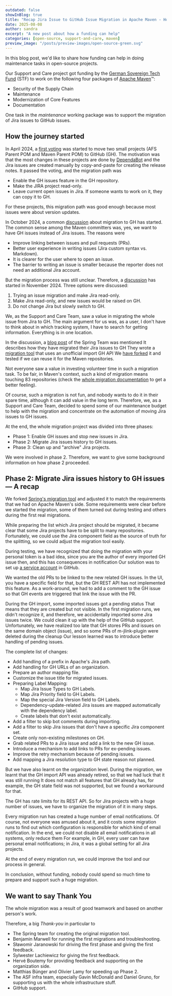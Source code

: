 ```yaml
---
outdated: false
showInBlog: true
title: "Recap Jira Issue to GitHub Issue Migration in Apache Maven - How a funding can help"
date: 2025-08-08
author: sandra
excerpt: "A new post about how a funding can help"
categories: [open-source, support-and-care, maven]
preview_image: "/posts/preview-images/open-source-green.svg"
---
```

In this blog post, we'd like to share how funding can help in doing maintenance tasks in open-source projects.

Our Support and Care project got funding by the [German Sovereign Tech Fund](https://www.sovereign.tech/) (STF) to work on the following four packages of [Apache Maven](https://maven.apache.org/)™:

- Security of the Supply Chain
- Maintenance
- Modernization of Core Features
- Documentation

One task in the *maintenance* working package was to support the migration of Jira issues to GitHub issues.

## How the journey started

In April 2024, a [first voting](https://lists.apache.org/thread/yt819f08rvfoywlpwtbkk3w1kpow4ynb) was started to move two small projects (AFS Parent POM and Maven Parent POM) to GitHub (GH).
The motivation was that the most changes in these projects are done by [DependaBot](https://github.com/dependabot) and the Jira issues are created manually by copy-and-paste for creating the release notes.
It passed the voting, and the migration path was

- Enable the GH issues feature in the GH repository.
- Make the JIRA project read-only.
- Leave current open issues in Jira.
  If someone wants to work on it, they can copy it to GH.

For these projects, this migration path was good enough because most issues were about version updates.

In October 2024, a common [discussion](https://lists.apache.org/thread/v23tj8s8f6oyrmbyn1m6xg2pv7k92n4p) about migration to GH has started.
The common sense among the Maven committers was, yes, we want to have GH issues instead of Jira issues.
The reasons were

- Improve linking between issues and pull requests (PRs).
- Better user experience in writing issues (Jira custom syntax vs. Markdown).
- It is clearer for the user where to open an issue.
- The barrier to writing an issue is smaller because the reporter does not need an additional Jira account.

But the migration process was still unclear.
Therefore, a [discussion](https://lists.apache.org/thread/jskz22vsbv2n5ks1q42690ohp7cbt1qw) has started in November 2024.
Three options were discussed:

1.  Trying an issue migration and make Jira read-only.
2.  Make Jira read-only, and new issues would be raised on GH.
3.  Do not change Jira but slowly switch to GH.

We, as the Support and Care Team, saw a value in migrating the whole issue from Jira to GH.
The main argument for us was, as a user, I don't have to think about in which tracking system, I have to search for getting information.
Everything is in one location.

In the discussion, a [blog post](https://spring.io/blog/2019/01/15/spring-framework-s-migration-from-jira-to-github-issues) of the Spring Team was mentioned
It describes how they have migrated their Jira issues to GH
They wrote a [migration tool](https://github.com/rwinch/jira-to-gh-issues) that uses an unofficial import GH API
We [have forked](https://github.com/support-and-care/jira-to-gh-issues) it and tested if we can reuse it for the Maven repositories.

Not everyone saw a value in investing volunteer time in such a migration task.
To be fair, in Maven's context, such a kind of migration means touching 83 repositories (check the [whole migration documentation](https://cwiki.apache.org/confluence/display/MAVEN/JIRA+to+GitHub+Issues+switching) to get a better feeling).

Of course, such a migration is not fun, and nobody wants to do it in their spare time, although it can add value in the long term.
Therefore, we, as a Support and Care Team, decided to spend some of our maintenance budget to help with the migration and concentrate on the automation of moving Jira issues to GH issues.

At the end, the whole migration project was divided into three phases:

- Phase 1: Enable GH issues and stop new issues in Jira.
- Phase 2: Migrate Jira issues history to GH issues.
- Phase 3: Clean up and \"archive\" Jira projects.

We were involved in phase 2.
Therefore, we want to give some background information on how phase 2 proceeded.

## Phase 2: Migrate Jira issues history to GH issues — A recap

We forked [Spring's migration tool](https://github.com/support-and-care/jira-to-gh-issues) and adjusted it to match the requirements that we had on Apache Maven's side.
Some requirements were clear before we started the migration, some of them turned out during testing and others during the first real
migrations.

While preparing the list which Jira project should be migrated, it became clear that some Jira projects have to be split to many repositories.
Fortunately, we could use the Jira component field as the source of truth for the splitting, so we could adjust the migration tool
easily.

During testing, we have recognized that doing the migration with your personal token is a bad idea, since you are the author of every imported GH issue then, and this has consequences in notification
Our solution was to set up [a service account](https://github.com/support-and-care/jira-to-gh-issues/blob/master/docs/how-to-create-gh-service-account.adoc) in GitHub.

We wanted the old PRs to be linked to the new related GH issues.
In the UI, you have a specific field for that, but the GH REST API has not implemented this feature.
As a work-around, we had to add a comment to the GH issue so that GH events are triggered that link the issue with
the PR.

During the GH import, some imported issues got a pending status
That means that they are created but not visible.
In the first migration runs, we didn't recognize it, and therefore, we accidentally imported some Jira issues twice.
We could clean it up with the help of the GitHub support.
Unfortunately, we have realized too late that GH stores PRs and issues on the same domain object (issue), and so some PRs of
m-jlink-plugin were deleted during the cleanup
Our lesson learned was to introduce better handling of pending issues.

The complete list of changes:

- Add handling of a prefix in Apache's Jira path.
- Add handling for GH URLs of an organization.
- Prepare an author mapping file.
- Customize the issue title for migrated issues.
- Preparing Label Mapping:
  - Map Jira Issue Types to GH Labels.
  - Map Jira Priority field to GH Labels.
  - Map the special Jira Version field to GH Labels.
  - Dependency-update-related Jira issues are mapped automatically with the dependency label.
  - Create labels that don't exist automatically.
- Add a filter to skip bot comments during importing.
- Add a filter to skip Jira issues that don't have a specific Jira component set.
- Create only non-existing milestones on GH.
- Grab related PRs to a Jira issue and add a link to the new GH issue.
- Introduce a mechanism to add links to PRs for ex-pending issues.
- Improve the retry mechanism because of pending issues.
- Add mapping a Jira resolution type to GH state reason not planned.

But we have also learnt on the organization level.
During the migration, we learnt that the GH import API was already retired, so that we had luck that it was still running
It does not match all features that GH already has, for example, the GH state field was not supported, but we found a workaround for that.

The GH has rate limits for its REST API.
So for Jira projects with a huge number of issues, we have to organize the migration of it in many steps.

Every migration run has created a huge number of email notifications.
Of course, not everyone was amused about it, and it costs some migration runs to find out which configuration is responsible for which kind of email notification.
In the end, we could not disable all email notifications in all systems, only reduce them
For example, in GH, every user can have personal email notifications; in Jira, it was a global setting for all Jira projects.

At the end of every migration run, we could improve the tool and our process in general.

In conclusion, without funding, nobody could spend so much time to prepare and support such a huge migration.

## We want to say Thank You

The whole migration was a result of good teamwork and based on another person's work.

Therefore, a big *Thank-you* in particular to

- The Spring team for creating the original migration tool.
- Benjamin Marwell for running the first migrations and troubleshooting.
- Sławomir Jaranowski for driving the first phase and giving the first feedback.
- Sylwester Lachiewicz for giving the first feedback.
- Hervé Boutemy for providing feedback and supporting on the organization side.
- Matthias Bünger and Olivier Lamy for speeding up Phase 2.
- The ASF infra team, especially Gavin McDonald and Daniel Gruno, for supporting us with the whole infrastructure stuff.
- GitHub support.
